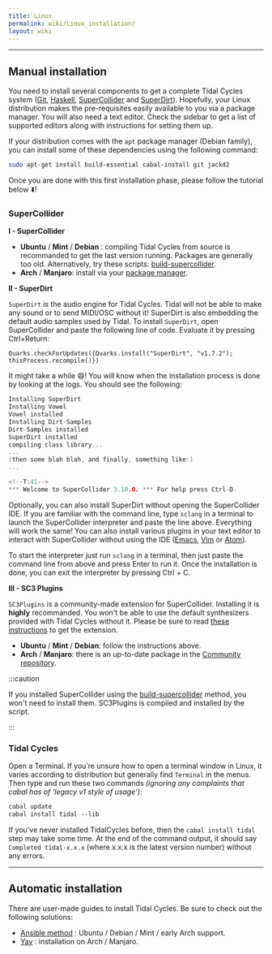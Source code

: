 ```yaml
---
title: Linux
permalink: wiki/Linux_installation/
layout: wiki
---
```


<translate>

-----

## Manual installation

You need to install several components to get a complete Tidal Cycles system ([Git](https://git-scm.com/), [Haskell](https://www.haskell.org/platform/), [SuperCollider](http://supercollider.github.io/download) and [SuperDirt](https://github.com/musikinformatik/SuperDirt)). Hopefully, your Linux distribution makes the pre-requisites easily available to you via a package manager. You will also need a text editor. Check the sidebar to get a list of supported editors along with instructions for setting them up.


If your distribution comes with the `apt` package manager (Debian family), you can install some of these dependencies using the following command:

```bash
sudo apt-get install build-essential cabal-install git jackd2
```

Once you are done with this first installation phase, please follow the tutorial below :arrow_down:!

### SuperCollider

**I - SuperCollider**

- **Ubuntu** / **Mint** / **Debian** : compiling Tidal Cycles from source is recommanded to get the last version running. Packages are generally too old. Alternatively, try these scripts: [build-supercollider](https://github.com/lvm/build-supercollider).
- **Arch** / **Manjaro**: install via your [package manager](https://archlinux.org/packages/community/x86_64/supercollider/).

**II - SuperDirt**

`SuperDirt` is the audio engine for Tidal Cycles. Tidal will not be able to make any sound or to send MIDI/OSC without it! SuperDirt is also embedding the default audio samples used by Tidal. To install `SuperDirt`, open SuperCollider and paste the following line of code. Evaluate it by pressing Ctrl+Return:
```shell
Quarks.checkForUpdates({Quarks.install("SuperDirt", "v1.7.2"); thisProcess.recompile()})
```

It might take a while :smile:! You will know when the installation process is done by looking at the logs. You should see the following:


```c
Installing SuperDirt
Installing Vowel
Vowel installed
Installing Dirt-Samples
Dirt-Samples installed
SuperDirt installed
compiling class library...
...
(then some blah blah, and finally, something like:)
...

<!--T:41-->
*** Welcome to SuperCollider 3.10.0. *** For help press Ctrl-D.
```

Optionally, you can also install SuperDirt without opening the SuperCollider IDE. If you are familiar with the command line, type `sclang` in a terminal to launch the SuperCollider interpreter and paste the line above. Everything will work the same! You can also install various plugins in your text editor to interact with SuperCollider without using the IDE ([Emacs](https://github.com/supercollider/scel), [Vim](https://github.com/supercollider/scvim) or [Atom](https://atom.io/packages/supercollider)).

To start the interpreter just run `sclang` in a terminal, then just
paste the command line from above and press Enter to run it. Once the
installation is done, you can exit the interpreter by pressing Ctrl + C.


**III - SC3 Plugins**

`SC3Plugins` is a community-made extension for SuperCollider. Installing it is **highly** recommanded. You won't be able to use the default synthesizers provided with Tidal Cycles without it. Please be sure to read [these instructions](https://supercollider.github.io/sc3-plugins/) to get the extension.

- **Ubuntu** / **Mint** / **Debian**: follow the instructions above.
- **Arch** / **Manjaro**: there is an up-to-date package in the [Community repository](https://archlinux.org/packages/community/x86_64/sc3-plugins/).

:::caution

If you installed SuperCollider using the [build-supercollider](https://github.com/lvm/build-supercollider) method, you won't need to install them. SC3Plugins is compiled and installed by the script.

:::

### Tidal Cycles

Open a Terminal. If you’re unsure how to open a terminal window in
Linux, it varies according to distribution but generally find `Terminal`
in the menus. Then type and run these two commands *(ignoring any
complaints that cabal has of 'legacy v1 style of usage')*:
```bash
cabal update
cabal install tidal --lib
```

If you've never installed TidalCycles before, then the
`cabal install tidal` step may take some time. At the end of the command
output, it should say `Completed tidal-x.x.x` (where x.x.x is the latest
version number) without any errors.


-----

## Automatic installation

There are user-made guides to install Tidal Cycles. Be sure to check out the following solutions:
- [Ansible method](https://club.tidalcycles.org/t/now-with-early-arch-manjaro-support-install-manage-upgrades-to-tidal-environment-with-a-single-command-on-ubuntu-debian-linux-mint-ansible-method/544) : Ubuntu / Debian / Mint / early Arch support.
- [Yay](https://roosnaflak.com/tech-and-research/install-tidal-cycles-on-arch-linux/) : installation on Arch / Manjaro.

</translate>
